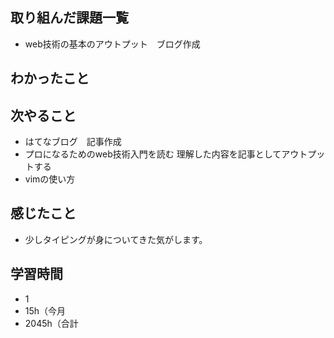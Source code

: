 ## 取り組んだ課題一覧
- web技術の基本のアウトプット　ブログ作成
## わかったこと

## 次やること
- はてなブログ　記事作成
- プロになるためのweb技術入門を読む
理解した内容を記事としてアウトプットする
- vimの使い方
## 感じたこと
- 少しタイピングが身についてきた気がします。
## 学習時間
- 1
- 15h（今月
- 2045h（合計

